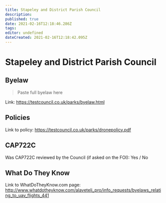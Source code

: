 ```yaml
---
title: Stapeley and District Parish Council
description: 
published: true
date: 2021-02-16T12:18:46.286Z
tags: 
editor: undefined
dateCreated: 2021-02-16T12:18:42.095Z
---
```


# Stapeley and District Parish Council


## Byelaw
> Paste full byelaw here

Link:
https://testcouncil.co.uk/parks/byelaw.html

## Policies
Link to policy:
https://testcouncil.co.uk/parks/dronepolicy.pdf

## CAP722C

Was CAP722C reviewed by the Council (if asked on the FOI): Yes / No

## What Do They Know

Link to WhatDoTheyKnow.com page:
http://www.whatdotheyknow.com/alaveteli_pro/info_requests/byelaws_relating_to_uav_flights_441

